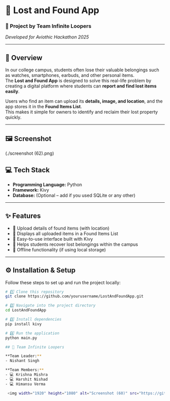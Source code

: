 # 📱 Lost and Found App

### 🏫 Project by Team Infinite Loopers
*Developed for Aviothic Hackathon 2025*

---

## 🧠 Overview

In our college campus, students often lose their valuable belongings such as watches, smartphones, earbuds, and other personal items.  
The **Lost and Found App** is designed to solve this real-life problem by creating a digital platform where students can **report and find lost items easily**.

Users who find an item can upload its **details, image, and location**, and the app stores it in the **Found Items List**.  
This makes it simple for owners to identify and reclaim their lost property quickly.

---
## 🖼️ Screenshot
(./screenshot (62).png)

## 💻 Tech Stack

- **Programming Language:** Python  
- **Framework:** Kivy  
- **Database:** (Optional – add if you used SQLite or any other)  

---

## ✨ Features

- 📸 Upload details of found items (with location)  
- 📍 Displays all uploaded items in a Found Items List  
- 🔎 Easy-to-use interface built with Kivy  
- 🧭 Helps students recover lost belongings within the campus  
- 💾 Offline functionality (if using local storage)  

---

## ⚙️ Installation & Setup

Follow these steps to set up and run the project locally:

```bash
# 1️⃣ Clone this repository
git clone https://github.com/yourusername/LostAndFoundApp.git

# 2️⃣ Navigate into the project directory
cd LostAndFoundApp

# 3️⃣ Install dependencies
pip install kivy

# 4️⃣ Run the application
python main.py

## 👥 Team Infinite Loopers

**Team Leader:**  
- Nishant Singh  

**Team Members:**  
- 💻 Krishna Mishra  
- 💻 Harshit Nishad  
- 💻 Himansu Verma  

 <img width="1920" height="1080" alt="Screenshot (60)" src="https://github.com/user-attachments/assets/b37a2037-2ba3-4a3f-b021-5a395e054d08" />


